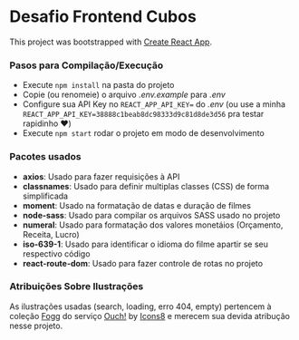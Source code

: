 # Desafio Frontend Cubos  
This project was bootstrapped with [Create React App](https://github.com/facebook/create-react-app).

### Pasos para Compilação/Execução  

*   Execute `npm install` na pasta do projeto
*   Copie (ou renomeie) o arquivo _.env.example_ para _.env_
*   Configure sua API Key no `REACT_APP_API_KEY=` do _.env_ (ou use a minha `REACT_APP_API_KEY=38888c1beab8dc98333d9c81d8de3d56` pra testar rapidinho :hearts:)
*   Execute `npm start` rodar o projeto em modo de desenvolvimento

### Pacotes usados  
*   **axios**: Usado para fazer requisições à API  
*   **classnames**: Usado para definir multiplas classes (CSS) de forma simplificada  
*   **moment**: Usado na formatação de datas e duração de filmes  
*   **node-sass**: Usado para compilar os arquivos SASS usado no projeto  
*   **numeral**: Usado para formatação dos valores monetáios (Orçamento, Receita, Lucro)  
* **iso-639-1**: Usado para identificar o idioma do filme apartir se seu respectivo código  
*   **react-route-dom**: Usado para fazer controle de rotas no projeto  

### Atribuições Sobre Ilustrações  
As ilustrações usadas (search, loading, erro 404, empty) pertencem à coleção [Fogg](https://icons8.com.br/ouch/style/fogg-5) do serviço [Ouch!](https://icons8.com.br/ouch) by [Icons8](https://icons8.com.br/) e merecem sua devida atribução nesse projeto.


